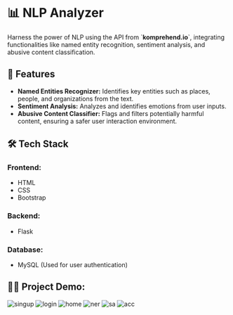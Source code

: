 # 📊 NLP Analyzer

Harness the power of NLP using the API from \`**komprehend.io**`\, integrating functionalities like named entity recognition, sentiment analysis, and abusive content classification.

## 🚀 Features

- **Named Entities Recognizer:** Identifies key entities such as places, people, and organizations from the text.
- **Sentiment Analysis:** Analyzes and identifies emotions from user inputs.
- **Abusive Content Classifier:** Flags and filters potentially harmful content, ensuring a safer user interaction environment.

## 🛠️ Tech Stack

### Frontend:

- HTML
- CSS
- Bootstrap
  
### Backend:

- Flask
  
### Database:
- MySQL (Used for user authentication)

## 👨‍💻 Project Demo:
![singup](https://github.com/pulingevariya/NLP-Analyzer/assets/113835862/56761280-3763-4f8e-b2a2-fcf361f02bad)
![login](https://github.com/pulingevariya/NLP-Analyzer/assets/113835862/58b7a1c9-376d-4098-ae4a-c51b83c1349c)
![home](https://github.com/pulingevariya/NLP-Analyzer/assets/113835862/07ad8fa2-2b13-455b-b537-d8d333655803)
![ner](https://github.com/pulingevariya/NLP-Analyzer/assets/113835862/3a252f2e-8e48-4e09-97aa-5d70b8116225)
![sa](https://github.com/pulingevariya/NLP-Analyzer/assets/113835862/e21b26f1-cc2c-49b6-8c03-98f92bc793d1)
![acc](https://github.com/pulingevariya/NLP-Analyzer/assets/113835862/8b9f1a17-1d03-4fab-b3f2-164f218981e0)
